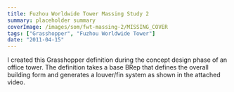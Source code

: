 ```yaml
---
title: Fuzhou Worldwide Tower Massing Study 2
summary: placeholder summary
coverImage: /images/som/fwt-massing-2/MISSING_COVER
tags: ["Grasshopper", "Fuzhou Worldwide Tower"]
date: "2011-04-15"
---
```


I created this Grasshopper definition during the concept design phase of an office tower. The definition takes a base BRep that defines the overall building form and generates a louver/fin system as shown in the attached video.
